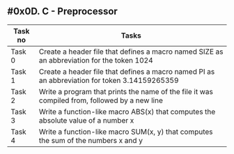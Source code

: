 #0x0D. C - Preprocessor
---
|Task no|Tasks	|
|-------|-------|
|Task 0 |Create a header file that defines a macro named SIZE as an abbreviation for the token 1024|
|Task 1 |Create a header file that defines a macro named PI as an abbreviation for token 3.14159265359|
|Task 2 |Write a program that prints the name of the file it was compiled from, followed by a new line|
|Task 3 |Write a function-like macro ABS(x) that computes the absolute value of a number x|
|Task 4 |Write a function-like macro SUM(x, y) that computes the sum of the numbers x and y|


